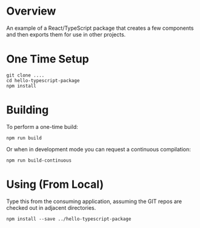 Overview
========
An example of a React/TypeScript package that creates a few components
and then exports them for use in other projects.

One Time Setup
==============
    git clone ....
    cd hello-typescript-package
    npm install

Building
========

To perform a one-time build:

    npm run build

Or when in development mode you can request a continuous compilation:

    npm run build-continuous

Using (From Local)
==================

Type this from the consuming application, assuming the GIT repos are checked
out in adjacent directories.

    npm install --save ../hello-typescript-package
